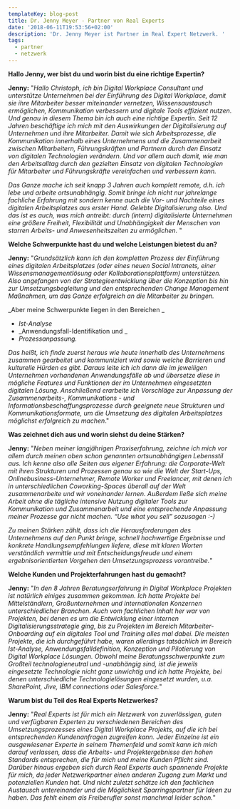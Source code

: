 ```yaml
---
templateKey: blog-post
title: Dr. Jenny Meyer - Partner von Real Experts
date: '2018-06-11T19:53:56+02:00'
description: 'Dr. Jenny Meyer ist Partner im Real Expert Netzwerk. '
tags:
  - partner
  - netzwerk
---
```

**Hallo Jenny, wer bist du und worin bist du eine richtige Expertin?**

**Jenny:** "_Hallo Christoph, ich bin Digital Workplace Consultant und unterstütze Unternehmen bei der Einführung des Digital Workplace, damit sie ihre Mitarbeiter besser miteinander vernetzen, Wissensaustausch ermöglichen, Kommunikation verbessern und digitale Tools effizient nutzen. Und genau in diesem Thema bin ich auch eine richtige Expertin. Seit 12 Jahren beschäftige ich mich mit den Auswirkungen der Digitalisierung auf Unternehmen und ihre Mitarbeiter. Damit wie sich Arbeitsprozesse, die Kommunikation innerhalb eines Unternehmens und die Zusammenarbeit zwischen Mitarbeitern, Führungskräften und Partnern durch den Einsatz von digitalen Technologien verändern. Und vor allem auch damit, wie man den Arbeitsalltag durch den gezielten Einsatz von digitalen Technologien für Mitarbeiter und Führungskräfte vereinfachen und verbessern kann._

_Das Ganze mache ich seit knapp 3 Jahren auch komplett remote, d.h. ich lebe und arbeite ortsunabhängig. Somit bringe ich nicht nur jahrelange fachliche Erfahrung mit sondern kenne auch die Vor- und Nachteile eines digitalen Arbeitsplatzes aus erster Hand. Gelebte Digitalisierung also. Und das ist es auch, was mich antreibt: durch (intern) digitalisierte Unternehmen eine größere Freiheit, Flexibilität und Unabhängigkeit der Menschen von starren Arbeits- und Anwesenheitszeiten zu ermöglichen._ "

**Welche Schwerpunkte hast du und welche Leistungen bietest du an?**

**Jenny:** "_Grundsätzlich kann ich den kompletten Prozess der Einführung eines digitalen Arbeitsplatzes (oder eines neuen Social Intranets, einer Wissensmanagementlösung oder Kollaborationsplattform) unterstützen. Also angefangen von der Strategieentwicklung über die Konzeption bis hin zur Umsetzungsbegleitung und den entsprechenden Change Management Maßnahmen, um das Ganze erfolgreich an die Mitarbeiter zu bringen._

_Aber meine Schwerpunkte liegen in den Bereichen _

* _Ist-Analyse_
* _Anwendungsfall-Identifikation und _
* _Prozessanpassung._

_Das heißt, ich finde zuerst heraus wie heute innerhalb des Unternehmens zusammen gearbeitet und kommuniziert wird sowie welche Barrieren und kulturelle Hürden es gibt. Daraus leite ich ich dann die im jeweiligen Unternehmen vorhandenen Anwendungsfälle ab und übersetze diese in mögliche Features und Funktionen der im Unternehmen eingesetzten digitalen Lösung. Anschließend erarbeite ich Vorschläge zur Anpassung der Zusammenarbeits-, Kommunikations - und Informationsbeschaffungsprozesse durch geeignete neue Strukturen und Kommunikationsformate, um die Umsetzung des digitalen Arbeitsplatzes möglichst erfolgreich zu machen_."

**Was zeichnet dich aus und worin siehst du deine Stärken?**

**Jenny:** "_Neben meiner langjährigen Praxiserfahrung, zeichne ich mich vor allem durch meinen oben schon genannten ortsunabhängigen Lebensstil aus. Ich kenne also alle Seiten aus eigener Erfahrung: die Corporate-Welt mit ihren Strukturen und Prozessen genau so wie die Welt der Start-Ups, Onlinebusiness-Unternehmer, Remote Worker und Freelancer, mit denen ich in unterschiedlichen Coworking-Spaces überall auf der Welt zusammenarbeite und wir voneinander lernen. Außerdem ließe sich meine Arbeit ohne die tägliche intensive Nutzung digitaler Tools zur Kommunikation und Zusammenarbeit und eine entsprechende Anpassung meiner Prozesse gar nicht machen. “Use what you sell” sozusagen :-)_

_Zu meinen Stärken zählt, dass ich die Herausforderungen des Unternehmens auf den Punkt bringe, schnell hochwertige Ergebnisse und konkrete Handlungsempfehlungen liefere, diese mit klaren Worten verständlich vermittle und mit Entscheidungsfreude und einem ergebnisorientierten Vorgehen den Umsetzungsprozess vorantreibe._"

**Welche Kunden und Projekterfahrungen hast du gemacht?**

**Jenny:** "_In den 8 Jahren Beratungserfahrung in Digital Workplace Projekten ist natürlich einiges zusammen gekommen. Ich hatte Projekte bei Mittelständlern, Großunternehmen und internationalen Konzernen unterschiedlicher Branchen. Auch vom fachlichen Inhalt her war von Projekten, bei denen es um die Entwicklung einer internen Digitalisierungsstrategie ging, bis zu Projekten im Bereich Mitarbeiter-Onboarding auf ein digitales Tool und Training alles mal dabei. Die meisten Projekte, die ich durchgeführt habe, waren allerdings tatsächlich im Bereich Ist-Analyse, Anwendungsfalldefinition, Konzeption und Pilotierung von Digital Workplace Lösungen.  Obwohl meine Beratungsschwerpunkte zum Großteil technologieneutral und -unabhängig sind, ist die jeweils eingesetzte Technologie nicht ganz unwichtig und ich hatte Projekte, bei denen unterschiedliche Technologielösungen eingesetzt wurden, u.a. SharePoint, Jive, IBM connections oder Salesforce._"

**Warum bist du Teil des Real Experts Netzwerkes?**

**Jenny:** "_Real Experts ist für mich ein Netzwerk von zuverlässigen, guten und verfügbaren Experten zu verschiedenen Bereichen des Umsetzungsprozesses eines Digital Workplace Projekts, auf die ich bei entsprechenden Kundenanfragen zugreifen kann. Jeder Einzelne ist ein ausgewiesener Experte in seinem Themenfeld und somit kann ich mich darauf verlassen, dass die Arbeits- und Projektergebnisse den hohen Standards entsprechen, die für mich und meine Kunden Pflicht sind. Darüber hinaus ergeben sich durch Real Experts auch spannende Projekte für mich, da jeder Netzwerkpartner einen anderen Zugang zum Markt und potenziellen Kunden hat. Und nicht zuletzt schätze ich den fachlichen Austausch untereinander und die Möglichkeit Sparringspartner für Ideen zu haben. Das fehlt einem als Freiberufler sonst manchmal leider schon._"
